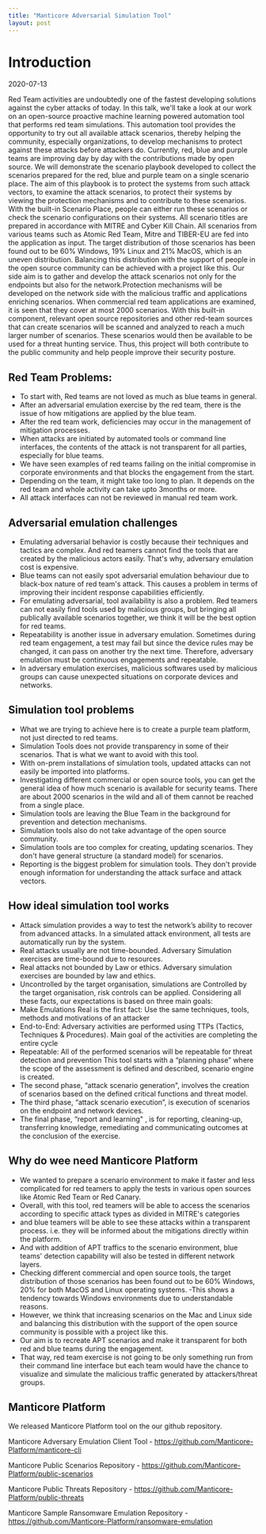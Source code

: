 ```yaml
---
title: "Manticore Adversarial Simulation Tool"
layout: post
---
```


# Introduction
2020-07-13 
<br />

Red Team activities are undoubtedly one of the fastest developing solutions against the cyber attacks of today. In this talk, we'll take a look at our work on an open-source proactive machine learning powered automation tool that performs red team simulations. This automation tool provides the opportunity to try out all available attack scenarios, thereby helping the community, especially organizations, to develop mechanisms to protect against these attacks before attackers do. Currently, red, blue and purple teams are improving day by day with the contributions made by open source. We will demonstrate the scenario playbook developed to collect the scenarios prepared for the red, blue and purple team on a single scenario place. The aim of this playbook is to protect the systems from such attack vectors, to examine the attack scenarios, to protect their systems by viewing the protection mechanisms and to contribute to these scenarios. With the built-in Scenario Place, people can either run these scenarios or check the scenario configurations on their systems. All scenario titles are prepared in accordance with MITRE and Cyber Kill Chain.
All scenarios from various teams such as Atomic Red Team, Mitre and TIBER-EU are fed into the application as input. The target distribution of those scenarios has been found out to be 60% Windows, 19% Linux and 21% MacOS, which is an uneven distribution. Balancing this distribution with the support of people in the open source community can be achieved with a project like this. Our side aim is to gather and develop the attack scenarios not only for the endpoints but also for the network.Protection mechanisms will be developed on the network side with the malicious traffic and applications enriching scenarios. When commercial red team applications are examined, it is seen that they cover at most 2000 scenarios. With this built-in component, relevant open source repositories and other red-team sources that can create scenarios will be scanned and analyzed to reach a much larger number of scenarios. These scenarios would then be available to be used for a threat hunting service. Thus, this project will both contribute to the public community and help people improve their security posture.
<br />

## Red Team Problems:

- To start with, Red teams are not loved as much as blue teams in general.
- After an adversarial emulation exercise by the red team, there is the issue of how mitigations are applied by the blue team.
- After the red team work, deficiencies may occur in the management of mitigation processes.
- When attacks are initiated by automated tools or command line interfaces, the contents of the attack is not transparent for all parties, especially for blue teams.
- We have seen examples of red teams failing on the initial compromise in corporate environments and that blocks the engagement from the start.
- Depending on the team, it might take too long to plan. It depends on the red team and whole activity can take upto 3months or more. 
- All attack interfaces can not be reviewed in manual red team work. 
 

## Adversarial emulation challenges

- Emulating adversarial behavior is costly because their techniques and tactics are complex. And red teamers cannot find the tools that are created by the malicious actors easily. That's why, adversary emulation cost is expensive. 
- Blue teams can not easily spot adversarial emulation behaviour due to black-box nature of red team's attack. This causes a problem in terms of improving their incident response capabilities efficiently.
- For emulating adversarial, tool availability is also a problem.  Red teamers can not easily find tools used by malicious groups, but bringing all publically available scenarios together, we think it will be the best option for red teams.
- Repeatability is another issue in adversary emulation. Sometimes during red team engagement, a test may fail but since the device rules may be changed, it can pass on another try the next time. Therefore, adversary emulation must be continuous engagements and repeatable.
- In adversary emulation exercises, malicious softwares used by malicious groups can cause unexpected situations on corporate devices and networks.


## Simulation tool problems

- What we are trying to achieve here is to create a purple team platform, not just directed to red teams. 
- Simulation Tools does not provide transparency in some of their scenarios. That is what we want to avoid with this tool.
- With on-prem installations of simulation tools, updated attacks can not easily be imported into platforms.  
- Investigating different commercial or open source tools, you can get the general idea of how much scenario is available for security teams. There are about 2000 scenarios in the wild and all of them cannot be reached from a single place.
- Simulation tools are leaving the Blue Team in the background for prevention and detection mechanisms.
- Simulation tools also do not take advantage of the open source community.
- Simulation tools are too complex for creating, updating scenarios. They don't have general structure (a standard model) for scenarios.
- Reporting is the biggest problem for simulation tools. They don't provide enough information for understanding the attack surface and attack vectors. 

## How ideal simulation tool works

- Attack simulation provides a way to test the network’s ability to recover from advanced attacks. In a simulated attack environment, all tests are automatically run by the system.
- Real attacks usually are not time-bounded. Adversary Simulation exercises are time-bound due to resources. 
- Real attacks not bounded by Law or ethics. Adversary simulation exercises are bounded by law and ethics.
- Uncontrolled by the target organisation, simulations are Controlled by the target organisation, risk controls can be applied.
Considering all these facts, our expectations is based on three main goals: 
- Make Emulations Real is the first fact: Use the same techniques, tools, methods and motivations of an attacker 
- End-to-End: Adversary activities are performed using TTPs (Tactics, Techniques & Procedures). Main goal of the activities are completing the entire cycle 
- Repeatable: All of the performed scenarios will be repeatable for threat detection and prevention
This tool starts with a “planning phase” where the scope of the assessment is defined and described, scenario engine is created. 
-  The second phase, “attack scenario generation", involves the creation of scenarios based on the defined critical functions and threat model. 
-  The third phase, “attack scenario execution”, is execution of scenarios on the endpoint and network devices. 
-  The final phase, “report and learning" , is for reporting, cleaning-up, transferring knowledge, remediating and communicating outcomes at the conclusion of the exercise.

## Why do wee need Manticore Platform 

- We wanted to prepare a scenario environment to make it faster and less complicated for red teamers to apply the tests in various open sources like Atomic Red Team or Red Canary.
- Overall, with this tool, red teamers will be able to access the scenarios according to specific attack types as divided in MITRE's categories 
- and blue teamers will be able to see these attacks within a transparent process. i.e. they will be informed about the mitigations directly within the platform.
- And with addition of APT traffics to the scenario environment, blue teams' detection capability will also be tested in different network layers.
- Checking different commercial and open source tools, the target distribution of those scenarios has been found out to be 60% Windows, 20% for both MacOS and Linux operating systems. 
-This shows a tendency towards Windows environments due to understandable reasons. 
- However, we think that increasing scenarios on the Mac and Linux side and balancing this distribution with the support of the open source community is possible with a project like this.
- Our aim is to recreate APT scenarios and make it transparent for both red and blue teams during the engagement.
- That way, red team exercise is not going to be only something run from their command line interface but each team would have the chance to visualize and simulate the malicious traffic generated by attackers/threat groups.

## Manticore Platform

We released Manticore Platform tool on the our github repository.

Manticore Adversary Emulation Client Tool - https://github.com/Manticore-Platform/manticore-cli

Manticore Public Scenarios Repository - https://github.com/Manticore-Platform/public-scenarios

Manticore Public Threats Repository - https://github.com/Manticore-Platform/public-threats

Manticore Sample Ransomware Emulation Repository - https://github.com/Manticore-Platform/ransomware-emulation


